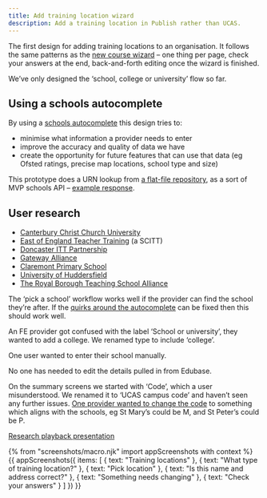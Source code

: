 ```yaml
---
title: Add training location wizard
description: Add a training location in Publish rather than UCAS.
---
```

The first design for adding training locations to an organisation. It follows the same patterns as the [new course wizard](/publish-teacher-training-courses/new-course-iteration-14-jan) – one thing per page, check your answers at the end, back-and-forth editing once the wizard is finished.

We’ve only designed the ‘school, college or university’ flow so far.

## Using a schools autocomplete

By using a [schools autocomplete](/publish-teacher-training-courses/schools-autocomplete) this design tries to:

* minimise what information a provider needs to enter
* improve the accuracy and quality of data we have
* create the opportunity for future features that can use that data (eg Ofsted ratings, precise map locations, school type and size)

This prototype does a URN lookup from [a flat-file repository](https://github.com/fofr/schools-json), as a sort of MVP schools API – [example response](https://github.com/fofr/schools-json/blob/master/schools/100005.json).

## User research

* [Canterbury Christ Church University](https://lookback.io/watch/oDwREDkfjwjW5SpCi)
* [East of England Teacher Training](https://lookback.io/watch/vw6eDzqmL4s24rR2Y) (a SCITT)
* [Doncaster ITT Partnership](https://lookback.io/watch/qD9xw5pLPFuYHvevH)
* [Gateway Alliance](https://lookback.io/watch/XkCjbzaEZNPrEnNcp)
* [Claremont Primary School](https://lookback.io/watch/3FQ5u2nh8JRFJLtGF)
* [University of Huddersfield](https://lookback.io/watch/pWYBvEpr8YfeF7pAx)
* [The Royal Borough Teaching School Alliance](https://lookback.io/watch/iviAKDMGPxMK68voe)

The ‘pick a school’ workflow works well if the provider can find the school they’re after. If the [quirks around the autocomplete](/publish-teacher-training-courses/schools-autocomplete#user-research) can be fixed then this should work well.

An FE provider got confused with the label ‘School or university’, they wanted to add a college. We renamed type to include ‘college’.

One user wanted to enter their school manually.

No one has needed to edit the details pulled in from Edubase.

On the summary screens we started with ‘Code’, which a user misunderstood. We renamed it to ‘UCAS campus code’ and haven’t seen any further issues. [One provider wanted to change the code](https://lookback.io/watch/vw6eDzqmL4s24rR2Y?t=51m43s) to something which aligns with the schools, eg St Mary’s could be M, and St Peter’s could be P.

[Research playback presentation](https://docs.google.com/presentation/d/17wz2ZWJCNbbqsaywigok-fHv07IUjjiLRSaffCuim64/edit)

{% from "screenshots/macro.njk" import appScreenshots with context %}
{{ appScreenshots({
  items: [
    { text: "Training locations" },
    { text: "What type of training location?" },
    { text: "Pick location" },
    { text: "Is this name and address correct?" },
    { text: "Something needs changing" },
    { text: "Check your answers" }
  ]
}) }}
